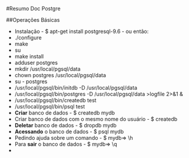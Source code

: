 #Resumo Doc Postgre

##Operações Básicas
- Instalação - $ apt-get install postgresql-9.6 - ou então:
 - ./configure
 - make
 - su
 - make install
 - adduser postgres
 - mkdir /usr/local/pgsql/data
 - chown postgres /usr/local/pgsql/data
 - su - postgres
 - /usr/local/pgsql/bin/initdb -D /usr/local/pgsql/data
 - /usr/local/pgsql/bin/postgres -D /usr/local/pgsql/data >logfile 2>&1 &
 - /usr/local/pgsql/bin/createdb test
 - /usr/local/pgsql/bin/psql test
- **Criar** banco de dados - $ createdb mydb
- Criar banco de dados com o mesmo nome do usuário - $ createdb
- **Deletar** banco de dados - $ dropdb mydb
- **Acessando** o banco de dados - $ psql mydb
- Pedindo ajuda sobre um comando - $ mydb=> \h
- Para **sair** o banco de dados - $ mydb=> \q
- 


